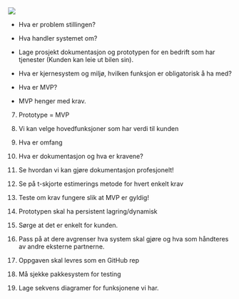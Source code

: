 
<img src="https://i.imgur.com/ICQQNUH.jpg">

* Hva er problem stillingen?

*	Hva handler systemet om?

*	Lage prosjekt dokumentasjon og prototypen for en bedrift som har tjenester (Kunden kan leie ut bilen sin).

*	Hva er kjernesystem og miljø, hvilken funksjon er obligatorisk å ha med?


*	Hva er MVP?

*	MVP henger med krav.

7.	Prototype = MVP 


8.	Vi kan velge hovedfunksjoner som har verdi til kunden

9.	Hva er omfang

10.	Hva er dokumentasjon og hva er kravene?


11.	Se hvordan vi kan gjøre dokumentasjon profesjonelt!

12.	Se på t-skjorte estimerings metode for hvert enkelt krav

13.	Teste om krav fungere slik at MVP er gyldig!

14.	Prototypen skal ha persistent lagring/dynamisk 

15.	Sørge at det er enkelt for kunden.

16.	Pass på at dere avgrenser hva system skal gjøre og hva som håndteres av andre eksterne partnerne.

17.	Oppgaven skal levres som en GitHub rep

18.	Må sjekke pakkesystem for testing

19.	Lage sekvens diagramer for funksjonene vi har.





